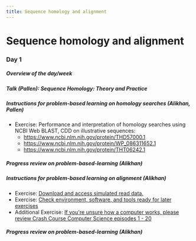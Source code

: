 ```yaml
---
title: Sequence homology and alignment
---
```


# Sequence homology and alignment

### Day 1

##### Overview of the day/week 

##### Talk (Pallen):  *Sequence Homology: Theory and Practice*

##### Instructions for problem-based learning on homology searches (Alikhan, Pallen)

- Exercise: Performance and interpretation of homology searches using NCBI Web BLAST, CDD on illustrative sequences:
  - <https://www.ncbi.nlm.nih.gov/protein/THD57000.1>
  - <https://www.ncbi.nlm.nih.gov/protein/WP_086311652.1> 
  - <https://www.ncbi.nlm.nih.gov/protein/THT06242.1> 

##### Progress review on problem-based-learning (Alikhan)

##### Instructions for problem-based learning on alignment (Alikhan)

- Exercise: [Download and access simulated read data.](/seq-analysis/download-simulated-data)
- Exercise: [Check environment, software, and tools ready for later exercises](/seq-analysis/installing)
- Additional Exercise: [If you're unsure how a computer works, please review Crash Course Computer Science episodes 1 - 20](https://www.youtube.com/watch?v=O5nskjZ_GoI&list=PL8dPuuaLjXtNlUrzyH5r6jN9ulIgZBpdo&index=2)

##### Progress review on problem-based-learning (Alikhan)
